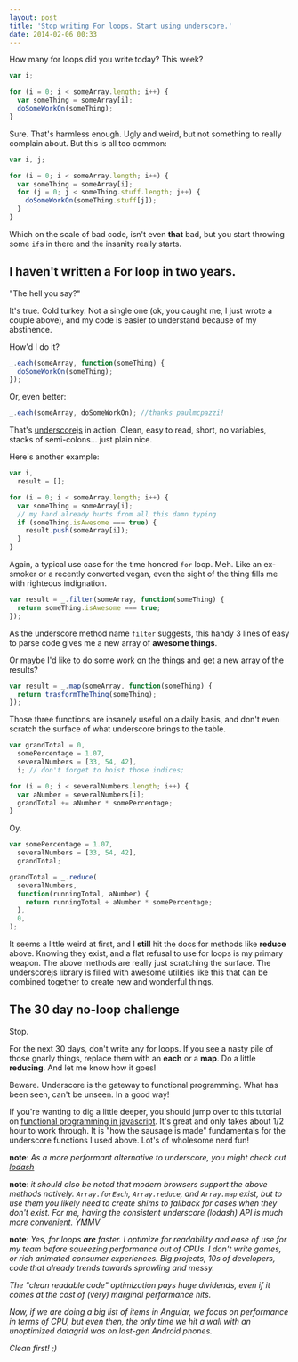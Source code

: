 ```yaml
---
layout: post
title: 'Stop writing For loops. Start using underscore.'
date: 2014-02-06 00:33
---
```


How many for loops did you write today? This week?

```javascript
var i;

for (i = 0; i < someArray.length; i++) {
  var someThing = someArray[i];
  doSomeWorkOn(someThing);
}
```

Sure. That's harmless enough. Ugly and weird, but not something to really complain about. But this is all too common:

```javascript
var i, j;

for (i = 0; i < someArray.length; i++) {
  var someThing = someArray[i];
  for (j = 0; j < someThing.stuff.length; j++) {
    doSomeWorkOn(someThing.stuff[j]);
  }
}
```

Which on the scale of bad code, isn't even **that** bad, but you start throwing some `if`s in there and the insanity really starts.

## I haven't written a For loop in two years.

"The hell you say?"

It's true. Cold turkey. Not a single one (ok, you caught me, I just wrote a couple above), and my code is easier to understand because of my abstinence.

How'd I do it?

```javascript
_.each(someArray, function(someThing) {
  doSomeWorkOn(someThing);
});
```

Or, even better:

```javascript
_.each(someArray, doSomeWorkOn); //thanks paulmcpazzi!
```

That's [underscorejs](http://underscorejs.org/) in action. Clean, easy to read, short, no variables, stacks of semi-colons... just plain nice.

Here's another example:

```javascript
var i,
  result = [];

for (i = 0; i < someArray.length; i++) {
  var someThing = someArray[i];
  // my hand already hurts from all this damn typing
  if (someThing.isAwesome === true) {
    result.push(someArray[i]);
  }
}
```

Again, a typical use case for the time honored `for` loop. Meh. Like an ex-smoker or a recently converted vegan, even the sight of the thing fills me with righteous indignation.

```javascript
var result = _.filter(someArray, function(someThing) {
  return someThing.isAwesome === true;
});
```

As the underscore method name `filter` suggests, this handy 3 lines of easy to parse code gives me a new array of **awesome things**.

Or maybe I'd like to do some work on the things and get a new array of the results?

```javascript
var result = _.map(someArray, function(someThing) {
  return trasformTheThing(someThing);
});
```

Those three functions are insanely useful on a daily basis, and don't even scratch the surface of what underscore brings to the table.

```javascript
var grandTotal = 0,
  somePercentage = 1.07,
  severalNumbers = [33, 54, 42],
  i; // don't forget to hoist those indices;

for (i = 0; i < severalNumbers.length; i++) {
  var aNumber = severalNumbers[i];
  grandTotal += aNumber * somePercentage;
}
```

Oy.

```javascript
var somePercentage = 1.07,
  severalNumbers = [33, 54, 42],
  grandTotal;

grandTotal = _.reduce(
  severalNumbers,
  function(runningTotal, aNumber) {
    return runningTotal + aNumber * somePercentage;
  },
  0,
);
```

It seems a little weird at first, and I **still** hit the docs for methods like **reduce** above. Knowing they exist, and a flat refusal to use for loops is my primary weapon. The above methods are really just scratching the surface. The underscorejs library is filled with awesome utilities like this that can be combined together to create new and wonderful things.

## The 30 day no-loop challenge

Stop.

For the next 30 days, don't write any for loops. If you see a nasty pile of those gnarly things, replace them with an **each** or a **map**. Do a little **reducing**. And let me know how it goes!

Beware. Underscore is the gateway to functional programming. What has been seen, can't be unseen. In a good way!

If you're wanting to dig a little deeper, you should jump over to this tutorial on [functional programming in javascript](http://reactive-extensions.github.io/learnrx/). It's great and only takes about 1/2 hour to work through. It is "how the sausage is made" fundamentals for the underscore functions I used above. Lot's of wholesome nerd fun!

**note**: _As a more performant alternative to underscore, you might check out [lodash](http://lodash.com/benchmarks)_

**note**: _it should also be noted that modern browsers support the above methods natively. `Array.forEach`, `Array.reduce`, and `Array.map` exist, but to use them you likely need to create shims to fallback for cases when they don't exist. For me, having the consistent underscore (lodash) API is much more convenient. YMMV_

**note**: <em>Yes, for loops **are** faster. I optimize for readability and ease of use for my team before squeezing performance out of CPUs. I don't write games, or rich animated consumer experiences. Big projects, 10s of developers, code that already trends towards sprawling and messy.

The "clean readable code" optimization pays huge dividends, even if it comes at the cost of (very) marginal performance hits.

Now, if we are doing a big list of items in Angular, we focus on performance in terms of CPU, but even then, the only time we hit a wall with an unoptimized datagrid was on last-gen Android phones.

Clean first! ;)</em>
